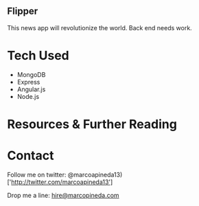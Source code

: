 ## Flipper ##

This news app will revolutionize the world. Back end needs work. 


# Tech Used #

- MongoDB
- Express
- Angular.js
- Node.js

# Resources & Further Reading #

# Contact #

Follow me on twitter:
@marcoapineda13)['http://twitter.com/marcoapineda13']

Drop me a line:
hire@marcopineda.com

